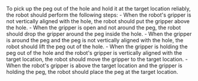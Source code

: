 To pick up the peg out of the hole and hold it at the target location reliably, the robot should perform the following steps:
    - When the robot's gripper is not vertically aligned with the hole, the robot should put the gripper above the hole.
    - When the gripper is open and not around the peg, the robot should drop the gripper around the peg inside the hole.
    - When the gripper is around the peg and the peg is not vertically aligned with the hole, the robot should lift the peg out of the hole.
    - When the gripper is holding the peg out of the hole and the robot's gripper is vertically aligned with the target location, the robot should move the gripper to the target location.
    - When the robot's gripper is above the target location and the gripper is holding the peg, the robot should place the peg at the target location.